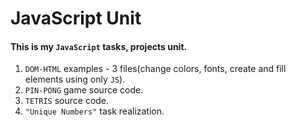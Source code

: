 # JavaScript Unit

#### This is my `JavaScript` tasks, projects unit.

1. `DOM-HTML` examples - 3 files(change colors, fonts, create and fill elements using only `JS`).
2. `PIN-PONG` game source code.
3. `TETRIS` source code.
4. `"Unique Numbers"` task realization.
